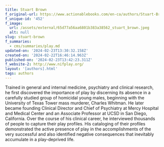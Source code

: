 ```yaml
---
title: Stuart Brown
f_original-url: https://www.actionablebooks.com/en-ca/authors/Stuart-Brown/
f_unique-id: '452'
f_image:
  url: /assets/external/65d77a56aa6801b383a38562_stuart_brown.jpeg
  alt: null
slug: stuart-brown
f_summaries:
  - cms/summaries/play.md
updated-on: '2024-02-23T13:30:32.158Z'
created-on: '2024-02-22T16:46:14.963Z'
published-on: '2024-02-23T13:42:23.311Z'
f_website-2: http://www.nifplay.org/
layout: '[authors].html'
tags: authors
---
```


Trained in general and internal medicine, psychiatry and clinical research, he first discovered the importance of play by discerning its absence in a carefully studied group of homicidal young males, beginning with the University of Texas Tower mass murderer, Charles Whitman. He later became founding Clinical Director and Chief of Psychiatry at Mercy Hospital and Medical Center and an Associate Professor at UCSD in San Diego, California. Over the course of his clinical career, he interviewed thousands of people to capture their play profiles. His cataloging of their profiles demonstrated the active presence of play in the accomplishments of the very successful and also identified negative consequences that inevitably accumulate in a play-deprived life.
